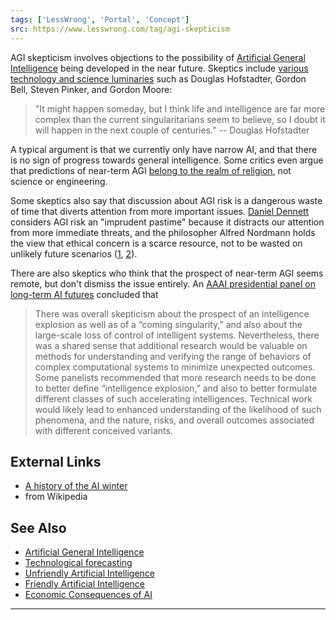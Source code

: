 ```yaml
---
tags: ['LessWrong', 'Portal', 'Concept']
src: https://www.lesswrong.com/tag/agi-skepticism
---
```


AGI skepticism involves objections to the possibility of [Artificial General Intelligence](https://www.lesswrong.com/tag/artificial-general-intelligence) being developed in the near future. Skeptics include [various technology and science luminaries](http://spectrum.ieee.org/computing/hardware/tech-luminaries-address-singularity) such as Douglas Hofstadter, Gordon Bell, Steven Pinker, and Gordon Moore:

> "It might happen someday, but I think life and intelligence are far more complex than the current singularitarians seem to believe, so I doubt it will happen in the next couple of centuries." -- Douglas Hofstadter

A typical argument is that we currently only have narrow AI, and that there is no sign of progress towards general intelligence. Some critics even argue that predictions of near-term AGI [belong to the realm of religion](http://kryten.mm.rpi.edu/SB_AB_PB_sing_fideism_022412.pdf), not science or engineering.

Some skeptics also say that discussion about AGI risk is a dangerous waste of time that diverts attention from more important issues. [Daniel Dennett](http://ingentaconnect.com/content/imp/jcs/2012/00000019/F0020001/art00005) considers AGI risk an "imprudent pastime" because it distracts our attention from more immediate threats, and the philosopher Alfred Nordmann holds the view that ethical concern is a scarce resource, not to be wasted on unlikely future scenarios ([1](http://commonsenseatheism.com/wp-content/uploads/2011/02/nordmann-if-and-then-a-critique-of-speculative-nanoethics.pdf), [2](http://spectrum.ieee.org/robotics/robotics-software/singular-simplicity)).

There are also skeptics who think that the prospect of near-term AGI seems remote, but don't dismiss the issue entirely. An [AAAI presidential panel on long-term AI futures](http://www.aaai.org/Organization/Panel/panel-note.pdf) concluded that

> There was overall skepticism about the prospect of an intelligence explosion as well as of a “coming singularity,” and also about the large-scale loss of control of intelligent systems. Nevertheless, there was a shared sense that additional research would be valuable on methods for understanding and verifying the range of behaviors of complex computational systems to minimize unexpected outcomes. Some panelists recommended that more research needs to be done to better define “intelligence explosion,” and also to better formulate different classes of such accelerating intelligences. Technical work would likely lead to enhanced understanding of the likelihood of such phenomena, and the nature, risks, and overall outcomes associated with different conceived variants.

## External Links
- [A history of the AI winter](http://en.wikipedia.org/wiki/AI_winter)
-  from Wikipedia

## See Also
- [Artificial General Intelligence](https://www.lesswrong.com/tag/artificial-general-intelligence)
- [Technological forecasting](https://www.lesswrong.com/tag/technological-forecasting)
- [Unfriendly Artificial Intelligence](https://www.lesswrong.com/tag/unfriendly-artificial-intelligence)
- [Friendly Artificial Intelligence](https://www.lesswrong.com/tag/friendly-artificial-intelligence)
- [Economic Consequences of AI](https://www.lesswrong.com/tag/economic-consequences-of-ai-and-whole-brain-emulation)



---

